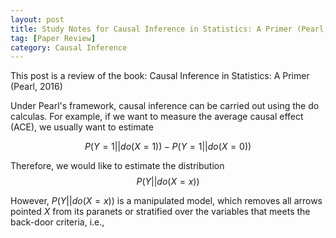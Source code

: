 ```yaml
---
layout: post
title: Study Notes for Causal Inference in Statistics: A Primer (Pearl, 2016)
tag: [Paper Review]
category: Causal Inference
---
```



This post is a review of the book: Causal Inference in Statistics: A Primer (Pearl, 2016)

Under Pearl's framework, causal inference can be carried out using the do calculas. For example, if we want to measure the average causal effect (ACE), we usually want to estimate 

$$P(Y=1||do(X=1))-P(Y=1||do(X=0))$$

Therefore, we would like to estimate the distribution $$P(Y||do(X=x))$$

However, $P(Y||do(X=x))$ is a manipulated model, which removes all arrows pointed $X$ from its paranets or stratified over the variables that meets the back-door criteria, i.e., 
<!--stackedit_data:
eyJoaXN0b3J5IjpbLTE0MTQzODYyNCwxMjk3NjgwMl19
-->